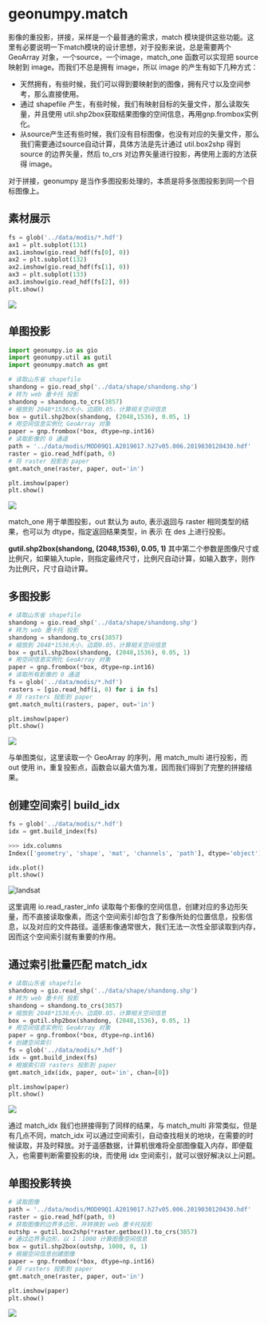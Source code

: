 # geonumpy.match

影像的重投影，拼接，采样是一个最普通的需求，match 模块提供这些功能。这里有必要说明一下match模块的设计思想，对于投影来说，总是需要两个 GeoArray 对象，一个source，一个image，match_one 函数可以实现把 source 映射到 image。而我们不总是拥有 image，所以 image 的产生有如下几种方式：

* 天然拥有，有些时候，我们可以得到要映射到的图像，拥有尺寸以及空间参考，那么直接使用。
* 通过 shapefile 产生，有些时候，我们有映射目标的矢量文件，那么读取矢量，并且使用 util.shp2box获取结果图像的空间信息，再用gnp.frombox实例化。
* 从source产生还有些时候，我们没有目标图像，也没有对应的矢量文件，那么我们需要通过source自动计算，具体方法是先计通过 util.box2shp 得到 source 的边界矢量，然后 to_crs 对边界矢量进行投影，再使用上面的方法获得 image。

对于拼接，geonumpy 是当作多图投影处理的，本质是将多张图投影到同一个目标图像上。



## 素材展示

```python
fs = glob('../data/modis/*.hdf')
ax1 = plt.subplot(131)
ax1.imshow(gio.read_hdf(fs[0], 0))
ax2 = plt.subplot(132)
ax2.imshow(gio.read_hdf(fs[1], 0))
ax3 = plt.subplot(133)
ax3.imshow(gio.read_hdf(fs[2], 0))
plt.show()
```

![](http://idoc.imagepy.org/gis/06.png)



## 单图投影

```python
import geonumpy.io as gio
import geonumpy.util as gutil
import geonumpy.match as gmt

# 读取山东省 shapefile
shandong = gio.read_shp('../data/shape/shandong.shp')
# 转为 web 墨卡托 投影
shandong = shandong.to_crs(3857)
# 缩放到 2048*1536大小，边距0.05，计算相关空间信息
box = gutil.shp2box(shandong, (2048,1536), 0.05, 1)
# 用空间信息实例化 GeoArray 对象
paper = gnp.frombox(*box, dtype=np.int16)
# 读取影像的 0 通道
path = '../data/modis/MOD09Q1.A2019017.h27v05.006.2019030120430.hdf'
raster = gio.read_hdf(path, 0)
# 将 raster 投影到 paper
gmt.match_one(raster, paper, out='in')

plt.imshow(paper)
plt.show()
```
![](http://idoc.imagepy.org/gis/03.png)

match_one 用于单图投影，out 默认为 auto, 表示返回与 raster 相同类型的结果，也可以为 dtype，指定返回结果类型，in 表示 在 des 上进行投影。 

**gutil.shp2box(shandong, (2048,1536), 0.05, 1)** 其中第二个参数是图像尺寸或比例尺，如果输入tuple，则指定最终尺寸，比例尺自动计算，如输入数字，则作为比例尺，尺寸自动计算。

## 多图投影

```python
# 读取山东省 shapefile
shandong = gio.read_shp('../data/shape/shandong.shp')
# 转为 web 墨卡托 投影
shandong = shandong.to_crs(3857)
# 缩放到 2048*1536大小，边距0.05，计算相关空间信息
box = gutil.shp2box(shandong, (2048,1536), 0.05, 1)
# 用空间信息实例化 GeoArray 对象
paper = gnp.frombox(*box, dtype=np.int16)
# 读取所有影像的 0 通道
fs = glob('../data/modis/*.hdf')
rasters = [gio.read_hdf(i, 0) for i in fs]
# 将 rasters 投影到 paper
gmt.match_multi(rasters, paper, out='in')

plt.imshow(paper)
plt.show()
```

![](http://idoc.imagepy.org/gis/04.png)

与单图类似，这里读取一个 GeoArray 的序列，用 match_multi 进行投影，而 out 使用 in，重复投影点，函数会以最大值为准，因而我们得到了完整的拼接结果。



## 创建空间索引 build_idx

```python
fs = glob('../data/modis/*.hdf')
idx = gmt.build_index(fs)

>>> idx.columns
Index(['geometry', 'shape', 'mat', 'channels', 'path'], dtype='object')

idx.plot()
plt.show()
```

![landsat](http://idoc.imagepy.org/gis/05.png)

这里调用 io.read_raster_info 读取每个影像的空间信息，创建对应的多边形矢量，而不直接读取像素，而这个空间索引却包含了影像所处的位置信息，投影信息，以及对应的文件路径。遥感影像通常很大，我们无法一次性全部读取到内存，因而这个空间索引就有重要的作用。



## 通过索引批量匹配 match_idx

```python
# 读取山东省 shapefile
shandong = gio.read_shp('../data/shape/shandong.shp')
# 转为 web 墨卡托 投影
shandong = shandong.to_crs(3857)
# 缩放到 2048*1536大小，边距0.05，计算相关空间信息
box = gutil.shp2box(shandong, (2048,1536), 0.05, 1)
# 用空间信息实例化 GeoArray 对象
paper = gnp.frombox(*box, dtype=np.int16)
# 创建空间索引
fs = glob('../data/modis/*.hdf')
idx = gmt.build_index(fs)
# 根据索引将 rasters 投影到 paper
gmt.match_idx(idx, paper, out='in', chan=[0])

plt.imshow(paper)
plt.show()
```

![](http://idoc.imagepy.org/gis/04.png)

通过 match_idx 我们也拼接得到了同样的结果，与 match_multi 非常类似，但是有几点不同，match_idx 可以通过空间索引，自动查找相关的地块，在需要的时候读取，并及时释放。对于遥感数据，计算机很难将全部图像载入内存，即便载入，也需要判断需要投影的块，而使用 idx 空间索引，就可以很好解决以上问题。



## 单图投影转换

```python
# 读取图像
path = '../data/modis/MOD09Q1.A2019017.h27v05.006.2019030120430.hdf'
raster = gio.read_hdf(path, 0)
# 获取图像的边界多边形，并转换到 web 墨卡托投影
outshp = gutil.box2shp(*raster.getbox()).to_crs(3857)
# 通过边界多边形，以 1：1000 计算图像空间信息
box = gutil.shp2box(outshp, 1000, 0, 1)
# 根据空间信息创建图像
paper = gnp.frombox(*box, dtype=np.int16)
# 将 rasters 投影到 paper
gmt.match_one(raster, paper, out='in')

plt.imshow(paper)
plt.show()
```

![](http://idoc.imagepy.org/gis/07.png)
